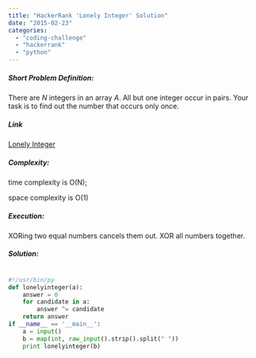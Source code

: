 ```yaml
---
title: "HackerRank 'Lonely Integer' Solution"
date: "2015-02-23"
categories: 
  - "coding-challenge"
  - "hackerrank"
  - "python"
---
```


##### Short Problem Definition:

There are _N_ integers in an array _A_. All but one integer occur in pairs. Your task is to find out the number that occurs only once.

##### Link

[Lonely Integer](https://www.hackerrank.com/challenges/lonely-integer)

##### Complexity:

time complexity is O(N);

space complexity is O(1)

##### Execution:

XORing two equal numbers cancels them out. XOR all numbers together.

##### Solution:

```python

#!/usr/bin/py
def lonelyinteger(a):
    answer = 0
    for candidate in a:
        answer ^= candidate
    return answer
if __name__ == '__main__':
    a = input()
    b = map(int, raw_input().strip().split(" "))
    print lonelyinteger(b)
```
